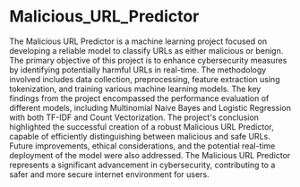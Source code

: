 # Malicious_URL_Predictor

The Malicious URL Predictor is a machine learning project focused on 
developing a reliable model to classify URLs as either malicious or benign. The 
primary objective of this project is to enhance cybersecurity measures by 
identifying potentially harmful URLs in real-time. 
The methodology involved includes data collection, preprocessing, feature 
extraction using tokenization, and training various machine learning models. 
The key findings from the project encompassed the performance evaluation of 
different models, including Multinomial Naive Bayes and Logistic Regression 
with both TF-IDF and Count Vectorization.
The project's conclusion highlighted the successful creation of a robust 
Malicious URL Predictor, capable of efficiently distinguishing between 
malicious and safe URLs. Future improvements, ethical considerations, and the 
potential real-time deployment of the model were also addressed. 
The Malicious URL Predictor represents a significant advancement in 
cybersecurity, contributing to a safer and more secure internet environment for 
users.
